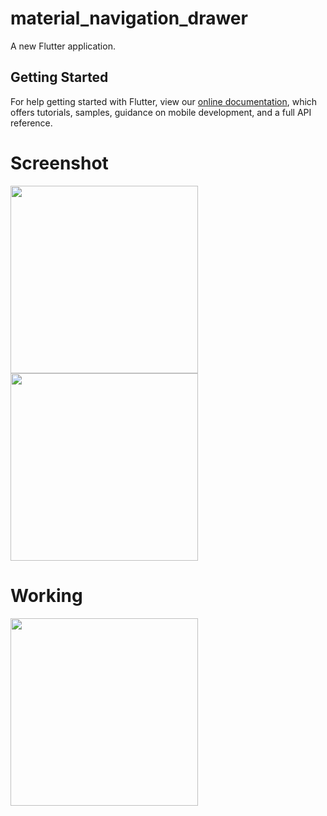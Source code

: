 # material_navigation_drawer

A new Flutter application.

## Getting Started

For help getting started with Flutter, view our
[online documentation](https://flutter.dev/docs), which offers tutorials,
samples, guidance on mobile development, and a full API reference.

# Screenshot

<img src="https://user-images.githubusercontent.com/73339220/103068884-f5469800-45df-11eb-8119-2e070a5eb570.jpg" width=300 /> <img src="https://user-images.githubusercontent.com/73339220/103068887-f677c500-45df-11eb-907e-69eb46342d5d.jpg" width=300 />

# Working

<img src="https://user-images.githubusercontent.com/73339220/103069201-aa795000-45e0-11eb-93b7-338f7965bb00.gif" width=300 />